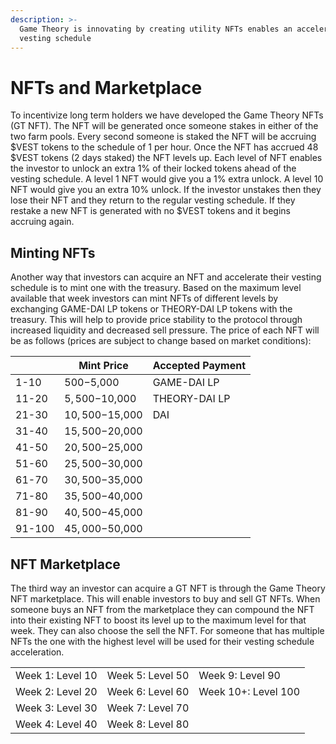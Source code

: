 ```yaml
---
description: >-
  Game Theory is innovating by creating utility NFTs enables an accelerated
  vesting schedule
---
```


# NFTs and Marketplace

To incentivize long term holders we have developed the Game Theory NFTs (GT NFT). The NFT will be generated once someone stakes in either of the two farm pools. Every second someone is staked the NFT will be accruing $VEST tokens to the schedule of 1 per hour. Once the NFT has accrued 48 $VEST tokens (2 days staked) the NFT levels up. Each level of NFT enables the investor to unlock an extra 1% of their locked tokens ahead of the vesting schedule. A level 1 NFT would give you a 1% extra unlock. A level 10 NFT would give you an extra 10% unlock. If the investor unstakes then they lose their NFT and they return to the regular vesting schedule. If they restake a new NFT is generated with no $VEST tokens and it begins accruing again.

## Minting NFTs

Another way that investors can acquire an NFT and accelerate their vesting schedule is to mint one with the treasury. Based on the maximum level available that week investors can mint NFTs of different levels by exchanging GAME-DAI LP tokens or THEORY-DAI LP tokens with the treasury. This will help to provide price stability to the protocol through increased liquidity and decreased sell pressure. The price of each NFT will be as follows (prices are subject to change based on market conditions):

|        | Mint Price      | Accepted Payment |
| ------ | --------------- | ---------------- |
| 1-10   | $500-$5,000     | GAME-DAI LP      |
| 11-20  | $5,500-$10,000  | THEORY-DAI LP    |
| 21-30  | $10,500-$15,000 | DAI              |
| 31-40  | $15,500-$20,000 |                  |
| 41-50  | $20,500-$25,000 |                  |
| 51-60  | $25,500-$30,000 |                  |
| 61-70  | $30,500-$35,000 |                  |
| 71-80  | $35,500-$40,000 |                  |
| 81-90  | $40,500-$45,000 |                  |
| 91-100 | $45,000-$50,000 |                  |

## NFT Marketplace

The third way an investor can acquire a GT NFT is through the Game Theory NFT marketplace. This will enable investors to buy and sell GT NFTs. When someone buys an NFT from the marketplace they can compound the NFT into their existing NFT to boost its level up to the maximum level for that week. They can also choose the sell the NFT. For someone that has multiple NFTs the one with the highest level will be used for their vesting schedule acceleration. &#x20;

|                  |                  |                     |
| ---------------- | ---------------- | ------------------- |
| Week 1: Level 10 | Week 5: Level 50 | Week 9: Level 90    |
| Week 2: Level 20 | Week 6: Level 60 | Week 10+: Level 100 |
| Week 3: Level 30 | Week 7: Level 70 |                     |
| Week 4: Level 40 | Week 8: Level 80 |                     |

